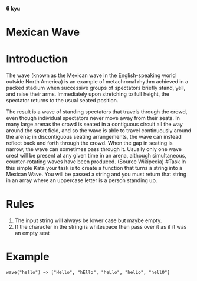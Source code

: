 **6 kyu**
# Mexican Wave
# Introduction
The wave (known as the Mexican wave in the English-speaking world outside North America) is an example of metachronal rhythm achieved in a packed stadium when successive groups of spectators briefly stand, yell, and raise their arms. Immediately upon stretching to full height, the spectator returns to the usual seated position.

The result is a wave of standing spectators that travels through the crowd, even though individual spectators never move away from their seats. In many large arenas the crowd is seated in a contiguous circuit all the way around the sport field, and so the wave is able to travel continuously around the arena; in discontiguous seating arrangements, the wave can instead reflect back and forth through the crowd. When the gap in seating is narrow, the wave can sometimes pass through it. Usually only one wave crest will be present at any given time in an arena, although simultaneous, counter-rotating waves have been produced. (Source Wikipedia)
#Task
In this simple Kata your task is to create a function that turns a string into a Mexican Wave. You will be passed a string and you must return that string in an array where an uppercase letter is a person standing up. 
# Rules
 1.  The input string will always be lower case but maybe empty.
 2.  If the character in the string is whitespace then pass over it as if it was an empty seat
# Example
```
wave("hello") => ["Hello", "hEllo", "heLlo", "helLo", "hellO"]
```
